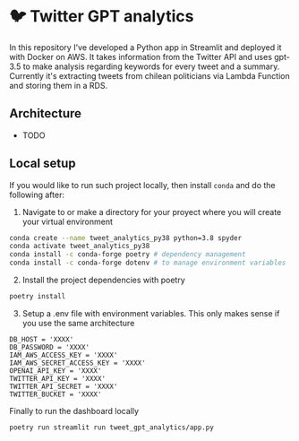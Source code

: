 # :bird: Twitter GPT analytics
In this repository I've developed a Python app in Streamlit and deployed it with Docker on AWS. It takes
information from the Twitter API and uses gpt-3.5 to make analysis regarding keywords for every tweet and a summary. Currently it's extracting
tweets from chilean politicians via Lambda Function and storing them in a RDS.

## Architecture 
+ TODO

## Local setup
If you would like to run such project locally, then install `conda` and do the following after:

1. Navigate to or make a directory for your proyect where you will create your virtual environment
```sh
conda create --name tweet_analytics_py38 python=3.8 spyder
conda activate tweet_analytics_py38
conda install -c conda-forge poetry # dependency management
conda install -c conda-forge dotenv # to manage environment variables
```

2. Install the project dependencies with poetry
```sh
poetry install
```

3. Setup a .env file with environment variables. This only makes sense if you use the same architecture
```
DB_HOST = 'XXXX'
DB_PASSWORD = 'XXXX'
IAM_AWS_ACCESS_KEY = 'XXXX'
IAM_AWS_SECRET_ACCESS_KEY = 'XXXX'
OPENAI_API_KEY = 'XXXX'
TWITTER_API_KEY = 'XXXX'
TWITTER_API_SECRET = 'XXXX'
TWITTER_BUCKET = 'XXXX' 
```

Finally to run the dashboard locally
```
poetry run streamlit run tweet_gpt_analytics/app.py
```
